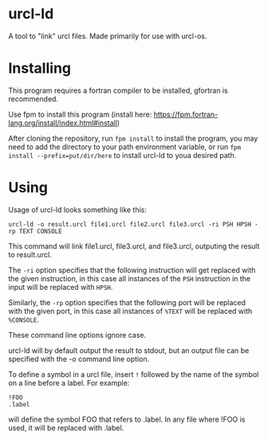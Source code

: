 # urcl-ld
A tool to "link" urcl files. Made primarily for use with urcl-os.

# Installing
This program requires a fortran compiler to be installed, gfortran is recommended.

Use fpm to install this program (install here: https://fpm.fortran-lang.org/install/index.html#install)

After cloning the repository, run `fpm install` to install the program, you may need to add the directory to your path environment variable, or run `fpm install --prefix=put/dir/here` to install urcl-ld to youa desired path.

# Using
Usage of urcl-ld looks something like this:
```
urcl-ld -o result.urcl file1.urcl file2.urcl file3.urcl -ri PSH HPSH -rp TEXT CONSOLE
```

This command will link file1.urcl, file3.urcl, and file3.urcl, outputing the result to result.urcl.

The `-ri` option specifies that the following instruction will get replaced with the given instruction, in this case all instances of the `PSH` instruction in the input will be replaced with `HPSH`.

Similarly, the `-rp` option specifies that the following port will be replaced with the given port, in this case all instances of `%TEXT` will be replaced with `%CONSOLE`.

These command line options ignore case.

urcl-ld will by default output the result to stdout, but an output file can be specified with the -o command line option.

To define a symbol in a urcl file, insert `!` followed by the name of the symbol on a line before a label. For example:
```
!FOO
.label
```
will define the symbol FOO that refers to .label. In any file where !FOO is used, it will be replaced with .label.